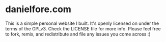 # danielfore.com
This is a simple personal website I built. It's openly licensed on under the terms of the GPLv3. Check the LICENSE file for more info. Please feel free to fork, remix, and redistribute and file any issues you come across :)
